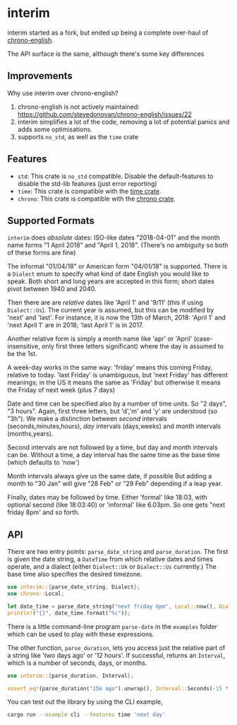 # interim

interim started as a fork, but ended up being a complete over-haul of [chrono-english](https://github.com/stevedonovan/chrono-english).

The API surface is the same, although there's some key differences

## Improvements

Why use interim over chrono-english?

1. chrono-english is not actively maintained: https://github.com/stevedonovan/chrono-english/issues/22
2. interim simplifies a lot of the code, removing a lot of potential panics and adds some optimisations.
3. supports `no_std`, as well as the `time` crate

## Features

- `std`: This crate is `no_std` compatible. Disable the default-features to disable the std-lib features (just error reporting)
- `time`: This crate is compatible with the [time crate](https://github.com/time-rs/time).
- `chrono`: This crate is compatible with the [chrono crate](https://github.com/chronotope/chrono).

## Supported Formats

`interim` does _absolute_ dates: ISO-like dates "2018-04-01" and the month name forms
"1 April 2018" and "April 1, 2018". (There's no ambiguity so both of these forms are fine)

The informal "01/04/18" or American form "04/01/18" is supported.
There is a `Dialect` enum to specify what kind of date English you would like to speak.
Both short and long years are accepted in this form; short dates pivot between 1940 and 2040.

Then there are are _relative_ dates like 'April 1' and '9/11' (this
if using `Dialect::Us`). The current year is assumed, but this can be modified by 'next'
and 'last'. For instance, it is now the 13th of March, 2018: 'April 1' and 'next April 1'
are in 2018; 'last April 1' is in 2017.

Another relative form is simply a month name
like 'apr' or 'April' (case-insensitive, only first three letters significant) where the
day is assumed to be the 1st.

A week-day works in the same way: 'friday' means this
coming Friday, relative to today. 'last Friday' is unambiguous,
but 'next Friday' has different meanings; in the US it means the same as 'Friday'
but otherwise it means the Friday of next week (plus 7 days)

Date and time can be specified also by a number of time units. So "2 days", "3 hours".
Again, first three letters, but 'd','m' and 'y' are understood (so "3h"). We make
a distinction between _second_ intervals (seconds,minutes,hours), _day_ intervals (days,weeks)
and _month_ intervals (months,years).

Second intervals are not followed by a time, but day and month intervals can be. Without
a time, a day interval has the same time as the base time (which defaults to 'now')

Month intervals always give us the same date, if possible
But adding a month to "30 Jan" will give "28 Feb" or "29 Feb" depending if a leap year.

Finally, dates may be followed by time. Either 'formal' like 18:03, with optional
second (like 18:03:40) or 'informal' like 6.03pm. So one gets "next friday 8pm' and so
forth.

## API

There are two entry points: `parse_date_string` and `parse_duration`. The
first is given the date string, a `DateTime` from which relative dates and
times operate, and a dialect (either `Dialect::Uk` or `Dialect::Us`
currently.) The base time also specifies the desired timezone.

```rust
use interim::{parse_date_string, Dialect};
use chrono::Local;

let date_time = parse_date_string("next friday 8pm", Local::now(), Dialect::Uk)?;
println!("{}", date_time.format("%c"));
```

There is a little command-line program `parse-date` in the `examples` folder which can be used to play
with these expressions.

The other function, `parse_duration`, lets you access just the relative part
of a string like 'two days ago' or '12 hours'. If successful, returns an
`Interval`, which is a number of seconds, days, or months.

```rust
use interim::{parse_duration, Interval};

assert_eq!(parse_duration("15m ago").unwrap(), Interval::Seconds(-15 * 60));
```

You can test out the library by using the CLI example,

```bash
cargo run --example cli --features time 'next day'
```
